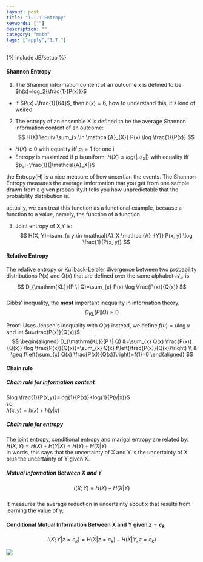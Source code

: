 ```yaml
---
layout: post
title: "I.T.: Entropy"
keywords: [""]
description: ""
category: "math"
tags: ["apply","I.T."]
---
```

{% include JB/setup %}


#### Shannon Entropy
1. The Shannon information content of an outcome x is defined to be: <br />
$h(x)=log_2{\frac{1}{P(x)}}$
- If $P(x)=\frac{1}{64}$, then $h(x)=6$, how to understand this, it's kind of
  weired.
2. The entropy of an ensemble X is defined to be the average Shannon information
content of an outcome: <br />
$$
H(X) \equiv \sum_{x \in \mathcal{A}_{X}} P(x) \log \frac{1}{P(x)}
$$
- $H(X) \geq 0$ with equality iff $p_i=1$ for one i
- Entropy is maximized if p is uniform:
$H(X) \leq log(|\mathcal{A}_X|)$ with equality iff $p_i=\frac{1}{|\mathcal{A}_X|}$ 




the Entropy(H) is a nice measure of how uncertian the events. The Shannon Entropy measures the average
imformation that you get from one sample drawn from a given probability.It tells you how unpredictable
that the probability distribution is. <br />

actually, we can treat this function as a functional example, because a function to a value, namely, the function of a function

3. Joint entropy of X,Y is: <br />
$$
H(X, Y)=\sum_{x y \in \mathcal{A}_X \mathcal{A}_{Y}} P(x, y) \log
\frac{1}{P(x, y)}
$$


#### Relative Entropy
The relative entropy or Kullback-Leibler divergence between two probability
distributions P(x) and Q(x) that are defined over the same alphabet
$\mathcal{A_X}$ is <br />
$$
D_{\mathrm{KL}}(P \| Q)=\sum_{x} P(x) \log \frac{P(x)}{Q(x)}
$$ <br />
Gibbs' inequality, the **most** important inequality in information theory. 
$$
D_{\mathrm{KL}}(P \| Q) \geq 0
$$

Proof: Uses Jensen's inequality with $Q(x)$ instead, we define $f(u)=u\log u$
and let $u=\frac{P(x)}{Q(x)}$ <br />
$$
\begin{aligned} D_{\mathrm{KL}}(P \| Q) &=\sum_{x} Q(x) \frac{P(x)}{Q(x)} \log
\frac{P(x)}{Q(x)}=\sum_{x} Q(x) f\left(\frac{P(x)}{Q(x)}\right) \\ & \geq
f\left(\sum_{x} Q(x) \frac{P(x)}{Q(x)}\right)=f(1)=0 \end{aligned}
$$

#### Chain rule 

##### Chain rule for information content
$log \frac{1}{P(x,y)}=log{1}{P(x)}+log{1}{P(y|x)}$ <br />
so <br />
$h(x,y)=h(x)+h(y|x)$
<br />
##### Chain rule for entropy
The joint entropy, conditional entropy and marigal entropy are related by: <br />
$H(X,Y)=H(X)+H(Y|X)=H(Y)+H(X|Y)$ <br />
In words, this says that the uncertainty of X and Y is the uncertainty of X plus
the uncertainty of Y given X.

##### Mutual Information Between X and Y
$$
I(X ; Y) \equiv H(X)-H(X | Y)
$$ <br />
It measures the average reduction in uncertainty about x that results from
learning the value of y;

#### Conditional Mutual Information Between X and Y given $z=c_k$
$$
I\left(X ; Y | z=c_{k}\right)=H\left(X | z=c_{k}\right)-H\left(X | Y,
z=c_{k}\right)
$$


<img
src="{{IMAGE_PATH}}/math-apply-informtion-theory-entropy-notation-relationship-entropy.png"/>





